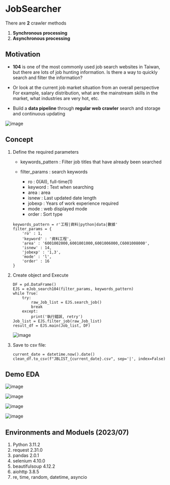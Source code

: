 ﻿# JobSearcher
There are **2** crawler methods
1. **Synchronous processing**
2. **Asynchronous processing**

## Motivation
* **104** is one of the most commonly used job search websites in Taiwan, but there are lots of job hunting information.
Is there a way to quickly search and filter the information?

* Or look at the current job market situation from an overall perspective
For example, salary distribution, what are the mainstream skills in the market, what industries are very hot, etc.

* Build a **data pipeline** through **regular web crawler** search and storage and continuous updating

![image](https://github.com/DrDAN6770/JobSearcher/assets/118630187/3a2ffa50-6405-4183-a88c-73d1944d4ab6)

## Concept
1. Define the required parameters
    
    * keywords_pattern : Filter job titles that have already been searched
    * filter_params : search keywords
        
        * ro : 0(All), full-time(1)
        * keyword : Text when searching
        * area : area
        * isnew : Last updated date length
        * jobexp : Years of work experience required
        * mode : web displayed mode
        * order : Sort type
    ```
    keywords_pattern = r'工程|資料|python|data|數據'
    filter_params = {
        'ro' : 1,
        'keyword' : '資料工程',
        'area' : '6001002000,6001001000,6001006000,C6001008000',
        'isnew' : 14,
        'jobexp' : '1,3',
        'mode' : 'l',
        'order' : 16
    }
    ```

2. Create object and Execute
    ```
    DF = pd.DataFrame()
    EJS = eJob_search104(filter_params, keywords_pattern)
    while True:
        try:
            raw_Job_list = EJS.search_job()
            break
        except:
            print('執行錯誤, retry')
    Job_list = EJS.filter_job(raw_Job_list)
    result_df = EJS.main(Job_list, DF)
    ```
    ![image](https://github.com/DrDAN6770/JobSearcher/assets/118630187/6e620f1b-5837-4545-af0f-6b8cae96690d)

3. Save to csv file:
    ```
    current_date = datetime.now().date()
    clean_df.to_csv(f"JBLIST_{current_date}.csv", sep='|', index=False)
    ```
## Demo EDA
![image](https://github.com/DrDAN6770/JobSearcher/assets/118630187/d68d5f03-5337-4885-8424-7ab91b792e1a)

![image](https://github.com/DrDAN6770/JobSearcher/assets/118630187/84c3f477-d46f-4cdc-a0b2-32e04f79a0c9)

![image](https://github.com/DrDAN6770/JobSearcher/assets/118630187/0edc96a1-0a48-43f9-81f6-a3a281b92fff)

![image](https://github.com/DrDAN6770/JobSearcher/assets/118630187/5c3958ba-58f1-45d3-9a7f-fcc9f3fb4171)


## Environments and Moduels (2023/07)
1. Python 3.11.2
2. request 2.31.0
3. pandas 2.0.1
4. selenium 4.10.0
5. beautifulsoup 4.12.2
6. aiohttp 3.8.5
7. re, time, random, datetime, asyncio

